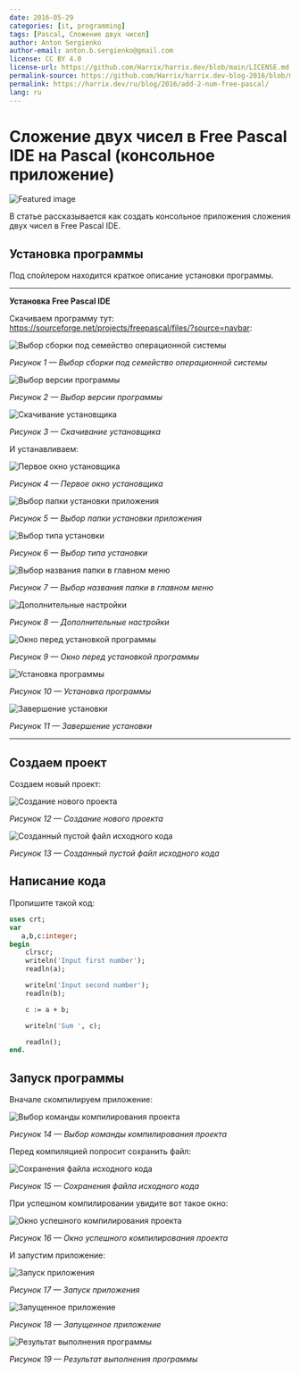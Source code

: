```yaml
---
date: 2016-05-29
categories: [it, programming]
tags: [Pascal, Сложение двух чисел]
author: Anton Sergienko
author-email: anton.b.sergienko@gmail.com
license: CC BY 4.0
license-url: https://github.com/Harrix/harrix.dev/blob/main/LICENSE.md
permalink-source: https://github.com/Harrix/harrix.dev-blog-2016/blob/main/add-2-num-free-pascal/add-2-num-free-pascal.md
permalink: https://harrix.dev/ru/blog/2016/add-2-num-free-pascal/
lang: ru
---
```


# Сложение двух чисел в Free Pascal IDE на Pascal (консольное приложение)

![Featured image](featured-image.svg)

В статье рассказывается как создать консольное приложения сложения двух чисел в Free Pascal IDE.

## Установка программы

Под спойлером находится краткое описание установки программы.

---

**Установка Free Pascal IDE** <!-- !details -->

Скачиваем программу тут: <https://sourceforge.net/projects/freepascal/files/?source=navbar>:

![Выбор сборки под семейство операционной системы](img/install_01.png)

_Рисунок 1 — Выбор сборки под семейство операционной системы_

![Выбор версии программы](img/install_02.png)

_Рисунок 2 — Выбор версии программы_

![Скачивание установщика](img/install_03.png)

_Рисунок 3 — Скачивание установщика_

И устанавливаем:

![Первое окно установщика](img/install_04.png)

_Рисунок 4 — Первое окно установщика_

![Выбор папки установки приложения](img/install_05.png)

_Рисунок 5 — Выбор папки установки приложения_

![Выбор типа установки](img/install_06.png)

_Рисунок 6 — Выбор типа установки_

![Выбор названия папки в главном меню](img/install_07.png)

_Рисунок 7 — Выбор названия папки в главном меню_

![Дополнительные настройки](img/install_08.png)

_Рисунок 8 — Дополнительные настройки_

![Окно перед установкой программы](img/install_09.png)

_Рисунок 9 — Окно перед установкой программы_

![Установка программы](img/install_10.png)

_Рисунок 10 — Установка программы_

![Завершение установки](img/install_11.png)

_Рисунок 11 — Завершение установки_

---

## Создаем проект

Создаем новый проект:

![Создание нового проекта](img/new_project_01.png)

_Рисунок 12 — Создание нового проекта_

![Созданный пустой файл исходного кода](img/new_project_02.png)

_Рисунок 13 — Созданный пустой файл исходного кода_

## Написание кода

Пропишите такой код:

```pascal
uses crt;
var
   a,b,c:integer;
begin
    clrscr;
    writeln('Input first number');
    readln(a);

    writeln('Input second number');
    readln(b);

    c := a + b;

    writeln('Sum ', c);

    readln();
end.
```

## Запуск программы

Вначале скомпилируем приложение:

![Выбор команды компилирования проекта](img/compile.png)

_Рисунок 14 — Выбор команды компилирования проекта_

Перед компиляцией попросит сохранить файл:

![Сохранения файла исходного кода](img/save.png)

_Рисунок 15 — Сохранения файла исходного кода_

При успешном компилировании увидите вот такое окно:

![Окно успешного компилирования проекта](img/compile_02.png)

_Рисунок 16 — Окно успешного компилирования проекта_

И запустим приложение:

![Запуск приложения](img/run.png)

_Рисунок 17 — Запуск приложения_

![Запущенное приложение](img/result_01.png)

_Рисунок 18 — Запущенное приложение_

![Результат выполнения программы](img/result_02.png)

_Рисунок 19 — Результат выполнения программы_
